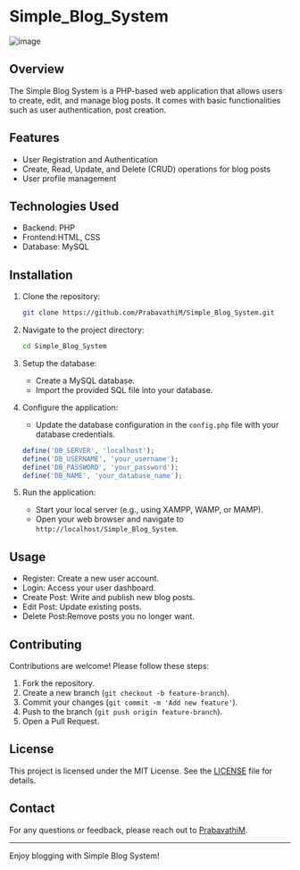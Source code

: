 # Simple_Blog_System
![image](https://github.com/user-attachments/assets/d529e2a7-ecec-4d3a-a756-b28e4f15c95a)


## Overview
The Simple Blog System is a PHP-based web application that allows users to create, edit, and manage blog posts. It comes with basic functionalities such as user authentication, post creation.

## Features
- User Registration and Authentication
- Create, Read, Update, and Delete (CRUD) operations for blog posts
- User profile management

## Technologies Used
- Backend: PHP
- Frontend:HTML, CSS
- Database: MySQL

## Installation
1. Clone the repository:
   ```bash
   git clone https://github.com/PrabavathiM/Simple_Blog_System.git
   ```
2. Navigate to the project directory:
   ```bash
   cd Simple_Blog_System
   ```
3. Setup the database:
   - Create a MySQL database.
   - Import the provided SQL file into your database.

4. Configure the application:
   - Update the database configuration in the `config.php` file with your database credentials.
   ```php
   define('DB_SERVER', 'localhost');
   define('DB_USERNAME', 'your_username');
   define('DB_PASSWORD', 'your_password');
   define('DB_NAME', 'your_database_name');
   ```
5. Run the application:
   - Start your local server (e.g., using XAMPP, WAMP, or MAMP).
   - Open your web browser and navigate to `http://localhost/Simple_Blog_System`.

## Usage
- Register: Create a new user account.
- Login: Access your user dashboard.
- Create Post: Write and publish new blog posts.
- Edit Post: Update existing posts.
- Delete Post:Remove posts you no longer want.

## Contributing
Contributions are welcome! Please follow these steps:
1. Fork the repository.
2. Create a new branch (`git checkout -b feature-branch`).
3. Commit your changes (`git commit -m 'Add new feature'`).
4. Push to the branch (`git push origin feature-branch`).
5. Open a Pull Request.

## License
This project is licensed under the MIT License. See the [LICENSE](LICENSE) file for details.

## Contact
For any questions or feedback, please reach out to [PrabavathiM](https://github.com/PrabavathiM).

---

Enjoy blogging with Simple Blog System!
```

